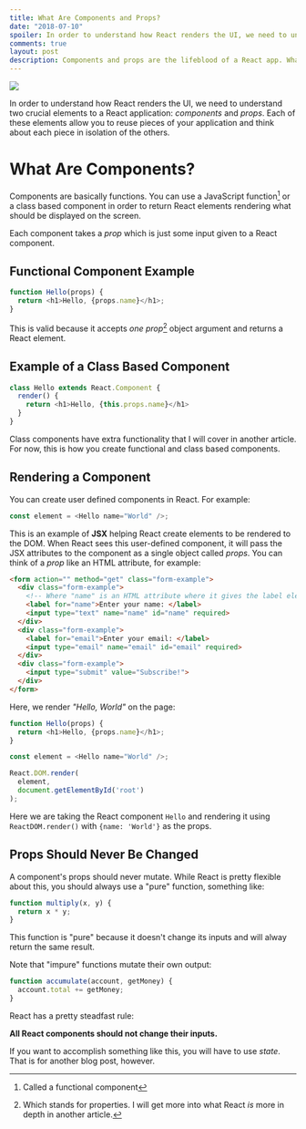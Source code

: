 ```yaml
---
title: What Are Components and Props?
date: "2018-07-10"
spoiler: In order to understand how React renders the UI, we need to understand two crucial elements to a React application *components* and *props*. Each of these elements allow you to reuse pieces of your application and think about each piece in isolation of the others.
comments: true
layout: post
description: Components and props are the lifeblood of a React app. What are they and how do they work?
---
```


![]( https://res.cloudinary.com/twhiteblog/image/upload/v1531190202/chuttersnap-710335-unsplash_tsxgat.jpg)

In order to understand how React renders the UI, we need to understand two crucial elements to a React application: *components* and *props*. Each of these elements allow you to reuse pieces of your application and think about each piece in isolation of the others.

# What Are Components?

Components are basically functions. You can use a JavaScript function[^1] or a class based component in order to return React elements rendering what should be displayed on the screen.

Each component takes a *prop* which is just some input given to a React component.

## Functional Component Example

```js
function Hello(props) {
  return <h1>Hello, {props.name}</h1>;
}
```

This is valid because it accepts *one prop*[^2] object argument and returns a React element.

## Example of a Class Based Component

```js
class Hello extends React.Component {
  render() {
    return <h1>Hello, {this.props.name}</h1>
  }
}
```
Class components have extra functionality that I will cover in another article. For now, this is how you create functional and class based components.

## Rendering a Component
You can create user defined components in React. For example:

```js
const element = <Hello name="World" />;
```
This is an example of **JSX** helping React create elements to be rendered to the DOM. When React sees this user-defined component, it will pass the JSX attributes to the component as a single object called *props*. You can think of a *prop* like an HTML attribute, for example:

```html
<form action="" method="get" class="form-example">
  <div class="form-example">
    <!-- Where "name" is an HTML attribute where it gives the label element some input -->
    <label for="name">Enter your name: </label>
    <input type="text" name="name" id="name" required>
  </div>
  <div class="form-example">
    <label for="email">Enter your email: </label>
    <input type="email" name="email" id="email" required>
  </div>
  <div class="form-example">
    <input type="submit" value="Subscribe!">
  </div>
</form>
```

Here, we render *"Hello, World"* on the page:

```js
function Hello(props) {
  return <h1>Hello, {props.name}</h1>;
}

const element = <Hello name="World" />;

React.DOM.render(
  element,
  document.getElementById('root')
);
```

Here we are taking the React component `Hello` and rendering it using `ReactDOM.render()` with `{name: 'World'}` as the props.

## Props Should Never Be Changed

A component's props should never mutate. While React is pretty flexible about this, you should always use a "pure" function, something like:

```js
function multiply(x, y) {
  return x * y;
}
```

This function is "pure" because it doesn't change its inputs and will alway return the same result.

Note that "impure" functions mutate their own output:

```js
function accumulate(account, getMoney) {
  account.total += getMoney;
}
```

React has a pretty steadfast rule:

**All React components should not change their inputs.**

If you want to accomplish something like this, you will have to use *state*. That is for another blog post, however.

[^1]: Called a functional component
[^2]: Which stands for properties. I will get more into what React *is* more in depth in another article.
